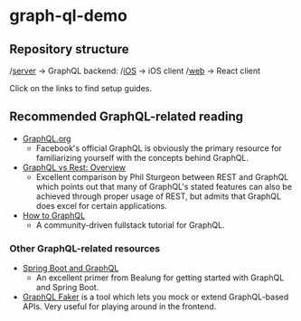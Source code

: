 # graph-ql-demo

## Repository structure

/[server](https://github.com/michaelom/graph-ql-demo/tree/master/server) -> GraphQL backend: 
/[iOS](https://github.com/michaelom/graph-ql-demo/tree/master/iOS) -> iOS client
/[web](https://github.com/michaelom/graph-ql-demo/tree/master/web) -> React client

Click on the links to find setup guides.


## Recommended GraphQL-related reading

- [GraphQL.org](http://graphql.org/)
  - Facebook's official GraphQL is obviously the primary resource for familiarizing yourself with the concepts behind GraphQL.
- [GraphQL vs Rest: Overview](https://philsturgeon.uk/api/2017/01/24/graphql-vs-rest-overview/)
  - Excellent comparison by Phil Sturgeon between REST and GraphQL which points out that many of GraphQL's stated features can also be achieved through proper usage of REST, but admits that GraphQL does excel for certain applications.
- [How to GraphQL](https://www.howtographql.com/)
  - A community-driven fullstack tutorial for GraphQL.

### Other GraphQL-related resources

- [Spring Boot and GraphQL](http://www.baeldung.com/spring-graphql)
  - An excellent primer from Bealung for getting started with GraphQL and Spring Boot.
- [GraphQL Faker](https://github.com/APIs-guru/graphql-faker) is a tool which lets you mock or extend GraphQL-based APIs. Very useful for playing around in the frontend.

